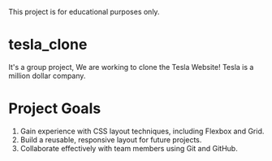 This project is for educational purposes only.

# tesla_clone
It's a group project, We are working to clone the Tesla Website! Tesla is a million dollar company. 

# Project Goals

 1. Gain experience with CSS layout techniques, including Flexbox and Grid.
 2. Build a reusable, responsive layout for future projects.
 3. Collaborate effectively with team members using Git and GitHub.